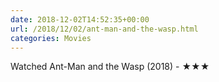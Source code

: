 ```yaml
---
date: 2018-12-02T14:52:35+00:00
url: /2018/12/02/ant-man-and-the-wasp.html
categories: Movies
---
```

Watched Ant-Man and the Wasp (2018) - ★★★




